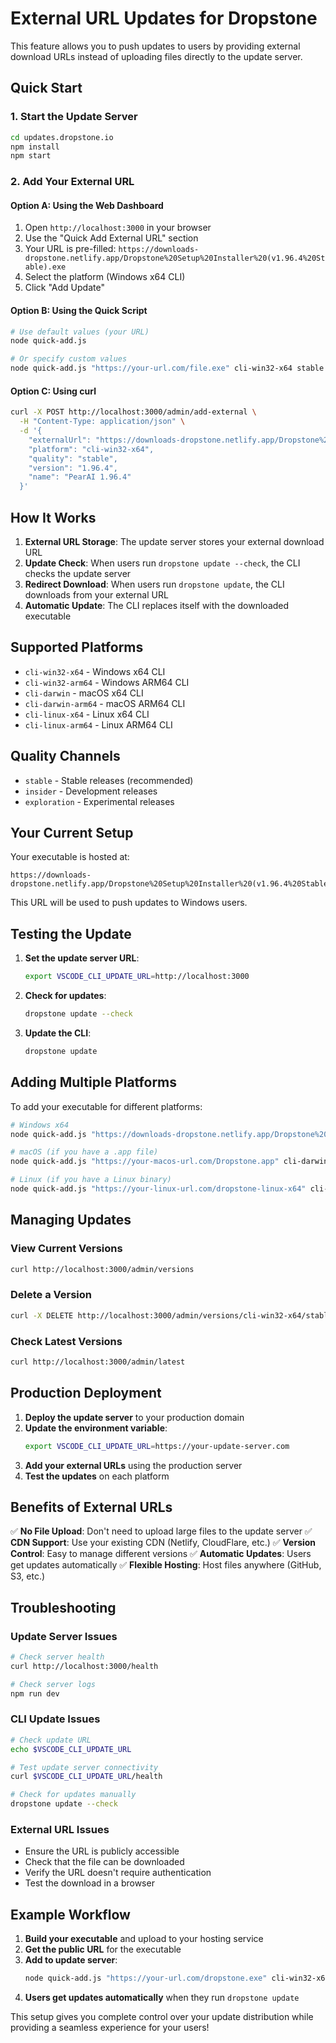 # External URL Updates for Dropstone

This feature allows you to push updates to users by providing external download URLs instead of uploading files directly to the update server.

## Quick Start

### 1. Start the Update Server

```bash
cd updates.dropstone.io
npm install
npm start
```

### 2. Add Your External URL

#### Option A: Using the Web Dashboard
1. Open `http://localhost:3000` in your browser
2. Use the "Quick Add External URL" section
3. Your URL is pre-filled: `https://downloads-dropstone.netlify.app/Dropstone%20Setup%20Installer%20(v1.96.4%20Stable).exe`
4. Select the platform (Windows x64 CLI)
5. Click "Add Update"

#### Option B: Using the Quick Script
```bash
# Use default values (your URL)
node quick-add.js

# Or specify custom values
node quick-add.js "https://your-url.com/file.exe" cli-win32-x64 stable 1.96.4 "PearAI 1.96.4"
```

#### Option C: Using curl
```bash
curl -X POST http://localhost:3000/admin/add-external \
  -H "Content-Type: application/json" \
  -d '{
    "externalUrl": "https://downloads-dropstone.netlify.app/Dropstone%20Setup%20Installer%20(v1.96.4%20Stable).exe",
    "platform": "cli-win32-x64",
    "quality": "stable",
    "version": "1.96.4",
    "name": "PearAI 1.96.4"
  }'
```

## How It Works

1. **External URL Storage**: The update server stores your external download URL
2. **Update Check**: When users run `dropstone update --check`, the CLI checks the update server
3. **Redirect Download**: When users run `dropstone update`, the CLI downloads from your external URL
4. **Automatic Update**: The CLI replaces itself with the downloaded executable

## Supported Platforms

- `cli-win32-x64` - Windows x64 CLI
- `cli-win32-arm64` - Windows ARM64 CLI
- `cli-darwin` - macOS x64 CLI
- `cli-darwin-arm64` - macOS ARM64 CLI
- `cli-linux-x64` - Linux x64 CLI
- `cli-linux-arm64` - Linux ARM64 CLI

## Quality Channels

- `stable` - Stable releases (recommended)
- `insider` - Development releases
- `exploration` - Experimental releases

## Your Current Setup

Your executable is hosted at:
```
https://downloads-dropstone.netlify.app/Dropstone%20Setup%20Installer%20(v1.96.4%20Stable).exe
```

This URL will be used to push updates to Windows users.

## Testing the Update

1. **Set the update server URL**:
   ```bash
   export VSCODE_CLI_UPDATE_URL=http://localhost:3000
   ```

2. **Check for updates**:
   ```bash
   dropstone update --check
   ```

3. **Update the CLI**:
   ```bash
   dropstone update
   ```

## Adding Multiple Platforms

To add your executable for different platforms:

```bash
# Windows x64
node quick-add.js "https://downloads-dropstone.netlify.app/Dropstone%20Setup%20Installer%20(v1.96.4%20Stable).exe" cli-win32-x64 stable 1.96.4 "Dropstone 1.96.4"

# macOS (if you have a .app file)
node quick-add.js "https://your-macos-url.com/Dropstone.app" cli-darwin stable 1.96.4 "Dropstone 1.96.4"

# Linux (if you have a Linux binary)
node quick-add.js "https://your-linux-url.com/dropstone-linux-x64" cli-linux-x64 stable 1.96.4 "Dropstone 1.96.4"
```

## Managing Updates

### View Current Versions
```bash
curl http://localhost:3000/admin/versions
```

### Delete a Version
```bash
curl -X DELETE http://localhost:3000/admin/versions/cli-win32-x64/stable/1.96.4
```

### Check Latest Versions
```bash
curl http://localhost:3000/admin/latest
```

## Production Deployment

1. **Deploy the update server** to your production domain
2. **Update the environment variable**:
   ```bash
   export VSCODE_CLI_UPDATE_URL=https://your-update-server.com
   ```
3. **Add your external URLs** using the production server
4. **Test the updates** on each platform

## Benefits of External URLs

✅ **No File Upload**: Don't need to upload large files to the update server
✅ **CDN Support**: Use your existing CDN (Netlify, CloudFlare, etc.)
✅ **Version Control**: Easy to manage different versions
✅ **Automatic Updates**: Users get updates automatically
✅ **Flexible Hosting**: Host files anywhere (GitHub, S3, etc.)

## Troubleshooting

### Update Server Issues
```bash
# Check server health
curl http://localhost:3000/health

# Check server logs
npm run dev
```

### CLI Update Issues
```bash
# Check update URL
echo $VSCODE_CLI_UPDATE_URL

# Test update server connectivity
curl $VSCODE_CLI_UPDATE_URL/health

# Check for updates manually
dropstone update --check
```

### External URL Issues
- Ensure the URL is publicly accessible
- Check that the file can be downloaded
- Verify the URL doesn't require authentication
- Test the download in a browser

## Example Workflow

1. **Build your executable** and upload to your hosting service
2. **Get the public URL** for the executable
3. **Add to update server**:
   ```bash
   node quick-add.js "https://your-url.com/dropstone.exe" cli-win32-x64 stable 1.96.4 "Dropstone 1.96.4"
   ```
4. **Users get updates automatically** when they run `dropstone update`

This setup gives you complete control over your update distribution while providing a seamless experience for your users!
